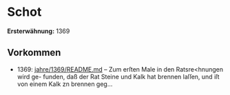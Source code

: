 # Schot

**Ersterwähnung:** 1369

## Vorkommen
- 1369: [jahre/1369/README.md](../jahre/1369/README.md) – Zum erſten Male in den Ratsre<hnungen wird ge-
funden, daß der Rat Steine und Kalk hat brennen laſſen,
und iſt von einem Kalk zn brennen geg...
